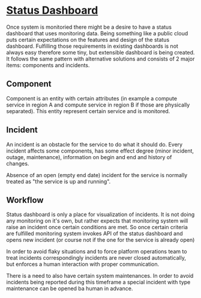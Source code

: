 # [Status Dashboard](https://stackmon-status-dashboard.readthedocs.io/en/latest/)

Once system is monitoried there might be a desire to have a status dashboard
that uses monitoring data. Being something like a public cloud puts certain
expectations on the features and design of the status dashboard. Fulfilling
those requirements in existing dashboards is not always easy therefore some
tiny, but extensible dashboard is being created. It follows the same pattern
with alternative solutions and consists of 2 major items: components and
incidents.

## Component

Component is an entity with certain attributes (in example a compute service in
region A and compute service in region B if those are physically separated).
This entity represent certain service and is monitored.

## Incident

An incident is an obstacle for the service to do what it should do. Every
incident affects some components, has some effect degree (minor incident,
outage, maintenance), information on begin and end and history of changes.

Absence of an open (empty end date) incident for the service is normally
treated as "the service is up and running".

## Workflow

Status dashboard is only a place for visualization of incidents. It is not
doing any monitoring on it's own, but rather expects that monitoring system
will raise an incident once certain conditions are met. So once certain
criteria are fulfilled monitoring system invokes API of the status dashboard
and opens new incident (or course not if the one for the service is already
open)

In order to avoid flaky situations and to force platform operations team to
treat incidents correspondingly incidents are never closed automatically, but
enforces a human interaction with proper communication.

There is a need to also have certain system maintenances. In order to avoid
incidents being reported during this timeframe a special incident with type
maintenance can be opened ba human in advance.
